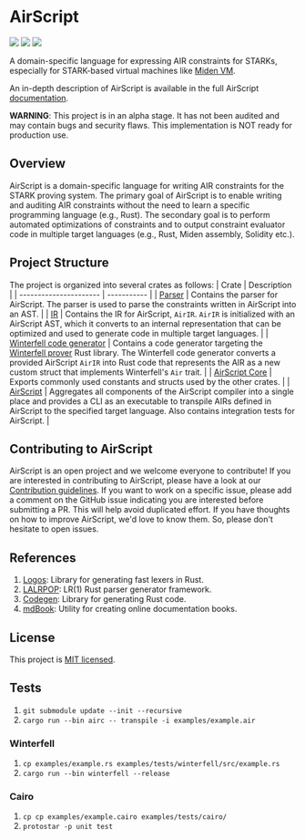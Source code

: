 # AirScript

<a href="https://github.com/0xPolygonMiden/air-script/blob/main/LICENSE"><img src="https://img.shields.io/badge/license-MIT-blue.svg"></a>
<img src="https://github.com/0xPolygonMiden/air-script/workflows/CI/badge.svg?branch=main">
<a href="https://crates.io/crates/air-script"><img src="https://img.shields.io/crates/v/air-script"></a>

A domain-specific language for expressing AIR constraints for STARKs, especially for STARK-based virtual machines like [Miden VM](https://github.com/maticnetwork/miden/).

An in-depth description of AirScript is available in the full AirScript [documentation](https://0xpolygonmiden.github.io/air-script/).

**WARNING**: This project is in an alpha stage. It has not been audited and may contain bugs and security flaws. This implementation is NOT ready for production use.

## Overview

AirScript is a domain-specific language for writing AIR constraints for the STARK proving system. The primary goal of AirScript is to enable writing and auditing AIR constraints without the need to learn a specific programming language (e.g., Rust). The secondary goal is to perform automated optimizations of constraints and to output constraint evaluator code in multiple target languages (e.g., Rust, Miden assembly, Solidity etc.).

## Project Structure

The project is organized into several crates as follows:
| Crate | Description |
| ---------------------- | ----------- |
| [Parser](parser) | Contains the parser for AirScript. The parser is used to parse the constraints written in AirScript into an AST. |
| [IR](ir) | Contains the IR for AirScript, `AirIR`. `AirIR` is initialized with an AirScript AST, which it converts to an internal representation that can be optimized and used to generate code in multiple target languages. |
| [Winterfell code generator](codegen/winterfell/) | Contains a code generator targeting the [Winterfell prover](https://github.com/novifinancial/winterfell) Rust library. The Winterfell code generator converts a provided AirScript `AirIR` into Rust code that represents the AIR as a new custom struct that implements Winterfell's `Air` trait. |
| [AirScript Core](air-script-core) | Exports commonly used constants and structs used by the other crates. |
| [AirScript](air-script) | Aggregates all components of the AirScript compiler into a single place and provides a CLI as an executable to transpile AIRs defined in AirScript to the specified target language. Also contains integration tests for AirScript. |

## Contributing to AirScript

AirScript is an open project and we welcome everyone to contribute! If you are interested in contributing to AirScript, please have a look at our [Contribution guidelines](https://github.com/0xPolygonMiden/air-script/blob/main/CONTRIBUTING.md). If you want to work on a specific issue, please add a comment on the GitHub issue indicating you are interested before submitting a PR. This will help avoid duplicated effort. If you have thoughts on how to improve AirScript, we'd love to know them. So, please don't hesitate to open issues.

## References

1. [Logos](https://github.com/maciejhirsz/logos/): Library for generating fast lexers in Rust.
1. [LALRPOP](https://github.com/lalrpop/lalrpop/): LR(1) Rust parser generator framework.
1. [Codegen](https://github.com/carllerche/codegen): Library for generating Rust code.
1. [mdBook](https://github.com/rust-lang/mdBook): Utility for creating online documentation books.

## License

This project is [MIT licensed](./LICENSE).


## Tests
1. `git submodule update --init --recursive`
1. `cargo run --bin airc -- transpile -i examples/example.air`

### Winterfell
1. `cp examples/example.rs examples/tests/winterfell/src/example.rs`
1. `cargo run --bin winterfell --release`

### Cairo
1. `cp cp examples/example.cairo examples/tests/cairo/`
1. `protostar -p unit test`
